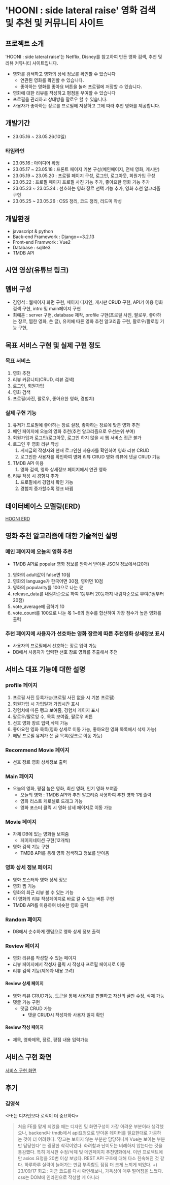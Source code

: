 # 'HOONI : side lateral raise' 영화 검색 및 추천 및 커뮤니티 사이트
## 프로젝트 소개
'HOONI : side lateral raise'는 Netflix, Disney를 참고하여 만든 영화 검색, 추천 및 리뷰 커뮤니티 사이트입니다.
- 영화를 검색하고 영화의 상세 정보를 확인할 수 있습니다
  - 연관된 영화를 확인할 수 있습니다.
  - 좋아하는 영화를 좋아요 버튼을 눌러 프로필에 저장할 수 있습니다.
- 영화에 대한 리뷰를 작성하고 평점을 부여할 수 있습니다
- 프로필을 관리하고 상대방을 팔로우 할 수 있습니다.
- 사용자가 좋아하는 장르를 프로필에 저장하고 그에 따라 추천 영화를 제공합니다.


## 개발기간
- 23.05.16 ~ 23.05.26(10일)

### 타임라인
- 23.05.16 : 아이디어 확정
- 23.05.17 ~ 23.05.18 : 프론트 페이지 기본 구성(메인페이지, 전체 영화, 게시판)
- 23.05.19 ~ 23.05.20 : 프로필 페이지 구성, 로그인, 로그아웃, 회원가입 구성
- 23.05.22 : 프로필 페이지 프로필 사진 기능 추가, 좋아요한 영화 기능 추가
- 23.05.23 ~ 23.05.24 : 선호하는 영화 장르 선택 기능 추가, 영화 추천 알고리즘 구현
- 23.05.25 ~ 23.05.26 : CSS 정리, 코드 정리, 리드미 작성


## 개발환경
- javascript & python
- Back-end Framework : Django==3.2.13
- Front-end Framwork : Vue2
- Database : sqlite3
- TMDB API

## 시연 영상(유튜브 링크)

## 멤버 구성
- 김영석 : 웹페이지 화면 구현, 페이지 디자인, 게시판 CRUD 구현, API키 이용 영화 검색 구현, intro 및 main페이지 구현
- 최예훈 : server 구현, database 제작, profile 구현(프로필 사진, 팔로우, 좋아하는 장르, 찜한 영화, 쓴 글), 유저에 따른 영화 추천 알고리즘 구현, 팔로우/팔로잉 기능 구현, 

## 목표 서비스 구현 및 실제 구현 정도
### 목표 서비스
1. 영화 추천
2. 리뷰 커뮤니티(CRUD, 리뷰 검색)
3. 로그인, 회원가입
4. 영화 검색
5. 프로필(사진, 팔로우, 좋아요한 영화, 경험치)

### 실제 구현 기능
1. 유저가 프로필에 좋아하는 장르 설정, 좋아하는 장르에 맞춘 영화 추천
2. 메인 페이지에 오늘의 영화 추천(추천 알고리즘으로 우선순위 부여)
3. 회원가입과 로그인/로그아웃, 로그인 하지 않을 시 웹 서비스 접근 불가
4. 로그인 후 영화 리뷰 작성
   1. 게시글의 작성자와 현재 로그인한 사용자를 확인하여 영화 리뷰 CRUD
   2. 로그인한 사용자를 확인하여 영화 리뷰 CRUD 영화 리뷰에 댓글 CRUD 기능
5. TMDB API 이용 
   1. 영화 검색, 영화 상세정보 페이지에서 연관 영화 
6. 리뷰 작성 시 경험치 추가
   1. 프로필에서 경험치 확인 가능
   2. 경험치 증가할수록 랭크 바뀜

## 데이터베이스 모델링(ERD)
[HOONI ERD](https://velog.io/@ef4555/%EC%84%9C%EB%B9%84%EC%8A%A4-%EA%B5%AC%ED%98%84-%ED%99%94%EB%A9%B4)

## 영화 추천 알고리즘에 대한 기술적인 설명
### 메인 페이지에 오늘의 영화 추천
- TMDB API로 popular 영화 정보를 받아서 받아온 JSON 정보에서(20개)
1. 영화의 adult값이 false면 10점
2. 영화의 language가 한국어면 30점, 영어면 10점
3. 영화의 popularity를 100으로 나눈 몫
4. release_data를 내림차순으로 하여 1등부터 20등까지 내림차순으로 부여(1점부터 20점)
5. vote_average에 곱하기 10
6. vote_count를 100으로 나눈 몫
1~6의 점수를 합산하여 가장 점수가 높은 영화를 출력

### 추천 페이지에 사용자가 선호하는 영화 장르에 따른 추천영화 상세정보 표시
- 사용자의 프로필에서 선호하는 장르 입력 가능
- DB에서 사용자가 입력한 선호 장르 영화를 추출해서 추천

## 서비스 대표 기능에 대한 설명
### profile 페이지
1. 프로필 사진 등록가능(프로필 사진 없을 시 기본 프로필)
2. 회원가입 시 가입일과 가입시간 표시
3. 경험치에 따른 랭크 보여줌, 경험치 게이지 표시
4. 팔로우/팔로잉 수, 목록 보여줌, 팔로우 버튼 
5. 선호 영화 장르 입력,삭제 가능
6. 좋아요한 영화 목록(영화 상세로 이동 가능, 좋아요한 영화 목록에서 삭제 가능)
7. 해당 프로필 유저가 쓴 글 목록(링크로 이동 가능)

### Recommend Movie 페이지
- 선호 장르 영화 상세정보 출력

### Main 페이지
- 오늘의 영화, 평점 높은 영화, 최신 영화, 인기 영화 보여줌
  - 오늘의 영화 : TMDB API와 추천 알고리즘 사용하여 추천 영화 1개 출력
  - 영화 리스트 케로셀로 드래그 가능
  - 영화 포스터 클릭 시 영화 상세 페이지로 이동 가능

### Movie 페이지
- 자체 DB에 있는 영화들 보여줌
  - 페이지네이션 구현(12개씩)
- 영화 검색 기능 구현
  - TMDB API를 통해 영화 검색하고 정보를 받아옴

### 영화 상세 정보 페이지
- 영화 포스터와 영화 상세 정보
- 영화 찜 기능
- 영화의 최근 리뷰 볼 수 있는 기능
- 이 영화의 리뷰 작성페이지로 바로 갈 수 있는 버튼 구현
- TMDB API를 이용하여 비슷한 영화 출력

### Random 페이지
- DB에서 순수하게 랜덤으로 영화 상세 정보 출력

### Review 페이지
- 영화 리뷰를 작성할 수 있는 페이지
- 리뷰 페이지에서 작성자 클릭 시 작성자 프로필 페이지로 이동
- 리뷰 검색 기능(제목과 내용 고려)

#### Review 상세 페이지
- 영화 리뷰 CRUD가능, 토큰을 통해 사용자를 판별하고 자신의 글만 수정, 삭제 가능
- 댓글 기능 구현
  - 댓글 CRUD 가능
    - 댓글 CRUD시 작성자와 사용자 일치 확인

#### Review 작성 페이지
- 제목, 영화제목, 장르, 평점 내용 입력가능

## 서비스 구현 화면
[서비스 구현 화면](https://velog.io/@ef4555/SSAFY-1%ED%95%99%EA%B8%B0-%ED%94%84%EB%A1%9C%EC%A0%9D%ED%8A%B8)

## 후기
### 김영석
<FE는 디자인보다 로직이 더 중요하다>
> 처음 FE를 맡게 되었을 때는 디자인 및 화면구성이 가장 어려운 부분이라 생각했으나, 
> backend나 tmdb에서 api요청으로 받아온 데이터를 필요한대로 가공하는 것이 더 어려웠다.
> ‘장고는 보이지 않는 부분만 담당하니까 Vue는 보이는 부분만 담당한다’ 는 굉장한 착각이었다.
> 화려함과 난이도는 비례하지 않는다는 것을 통감했다. 특히 게시판 수정/삭제 및 메인페이지 추천영화에서.
> 이번 프로젝트에만 axios 요청을 20번 이상 보냈다. REST API 구조에 대해 다소 친숙해진 것 같다.
> 하루하루 실력이 늘어가는 만큼 부족함도 점점 더 크게 느끼게 되었다.
+) 23/09/17 회고 : 지금 코드를 다시 확인해보니, 가독성이 매우 떨어짐을 느꼈다. css는 DOM에 인라인으로 작성할 게 아니라 <style>태그에 따로 작성하는 것이 좋고, 실험용으로 작성했던 console.log는 지우는 것이 좋을 것 같다.


### 최예훈
- 데이터베이스 구축부터 추천 알고리즘 개발, 클라이언트 요청에 맞춘 데이터를 보내는 역할을 처음부터 끝까지 수행해보았다. 매우 재미있는 활동이었다. 직접 내가 기능을 하나하나 구현하고 눈으로 보인다는 것이 즐거워서 시간 가는 줄 모르고 프로젝트를 진행했다. 클라이언트가 서버로 정보를 보내고 서버가 클라이언트에 요청에 따른 응답을 전달하여 클라이언트가 화면을 구성하는 웹 서비스의 전반적인 흐름을 이해할 수 있어 좋은 경험이었다.
- ERD를 명확하게 정하지 않고 만들기 시작하여 DB 구조를 설계하는 데 어려움을 겪었다. DB를 구성하는데 외래 키와 M:N관계를 명확하게 설정하지 않고 모든 모델에 username을 넣고 username을 통해 DB에서 정보를 받아오는 방식으로 구현하였다. 올바른 방식으로 구현하기 보다 단순히 작동을 위해 단순하게 구현한 것 같아서 아쉽다.
-  REST API에 대해 기초적인 실습만을 진행했었는데 실제 정보를 바탕으로 DB를 구축하고 django serializer를 통해 정보를 보내는 과정을 통해 RESTful한 구조를 더 잘 이해할 수 있었다. 그리고 dj-rest-auth를 처음 사용해보았는데 기본적으로 DB 구조와 URL을 설정해주는 것이 매우 편리하여 
- 명확한 계획 없이 서비스를 제작하다 보니 그 때 그 때 상황에 맞게만 DB를 구축하고 페이지에서 메서드를 제작한 경우가 많았다. 비슷한 기능을 가진 코드를 재사용하지 않다 보니 가독성과 재사용성이 부족했다. 유지보수나 오류가 발생했을 시 명확하게 원인을 찾기가 어려웠다.
- DB에 정보가 없을 때 404에러가 나는 것을 백엔드에서 처리해서 보내주어야 하는데 그것을 고려하지 못하여 프론트엔드에서 404를 catch로 처리해야 하는 경우가 많았다. 미리 사전에 차단하면 더 좋았을 것 같다. 
- 각종 에러 발생 시 해결하는데 시간이 너무 오래 걸렸다. 백엔드 작업을 수행 할 시 정보의 흐름을 읽기 어려웠다. 일일히 print를 찍어가면서 확인하는 습관을 길러야겠다. 
- token을 사용하여 권한을 설정하는 부분이 까다롭게 느껴졌다. 
- FE와 BE가 독립적인 것이 아니라 같이 논의하면서 어느 단에서 오류가 발생하였는지, 어떤 기능이 필요하고 정보를 어떻게 주고받을 것인지 논의하는 과정이 필요하다는 것을 느꼈다. 

